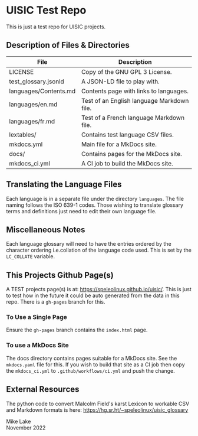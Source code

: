# UISIC Test Repo

This is just a test repo for UISIC projects.

## Description of Files & Directories

| File                  | Description |
| ----                  | ----------- |
| LICENSE               | Copy of the GNU GPL 3 License.             |
| test_glossary.jsonld  | A JSON-LD file to play with.               |
| languages/Contents.md | Contents page with links to languages.     |
| languages/en.md       | Test of an English language Markdown file. |
| languages/fr.md       | Test of a French language Markdown file.   |
| lextables/            | Contains test language CSV files.          |
| mkdocs.yml            | Main file for a MkDocs site.               |
| docs/                 | Contains pages for the MkDocs site.        |
| mkdocs_ci.yml         | A CI job to build the MkDocs site.         |

## Translating the Language Files

Each language is in a separate file under the directory `languages`. The file
naming follows the ISO 639-1 codes. Those wishing to translate glossary terms
and definitions just need to edit their own language file.

## Miscellaneous Notes

Each language glossary will need to have the entries ordered by the character
ordering i.e.collation of the language code used. This is set by the `LC_COLLATE`
variable.

## This Projects Github Page(s)

A TEST projects page(s) is at: <https://speleolinux.github.io/uisic/>.
This is just to test how in the future it could be auto generated from
the data in this repo. There is a `gh-pages` branch for this.

### To Use a Single Page

Ensure the `gh-pages` branch contains the `index.html` page.

### To use a MkDocs Site

The docs directory contains pages suitable for a MkDocs site.
See the `mkdocs.yaml` file for this. If you wish to build that site 
as a CI job then copy the `mkdocs_ci.yml` to `.github/workflows/ci.yml`
and push the change.

## External Resources

The python code to convert Malcolm Field's karst Lexicon to workable CSV and
Markdown formats is here: <https://hg.sr.ht/~speleolinux/uisic_glossary>

Mike Lake    
November 2022

